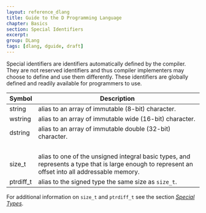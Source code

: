 ```yaml
---
layout: reference_dlang
title: Guide to the D Programming Language
chapter: Basics
section: Special Identifiers
excerpt: 
group: DLang
tags: [dlang, dguide, draft]
---
```


Special identifiers are identifiers automatically defined by the compiler.
They are not reserved identifiers and thus compiler implementers may choose to define and use them differently.
These identifiers are globally defined and readily available for programmers to use.

| Symbol    | Description |
|-----------|-------------|
| string    | alias to an array of immutable (8-bit) character. |
| wstring   | alias to an array of immutable wide (16-bit) character. |
| dstring   | alias to an array of immutable double (32-bit) character. |
| &nbsp;    | |
| size_t    | alias to one of the unsigned integral basic types, and represents a type that is large enough to represent an offset into all addressable memory. |
| ptrdiff_t | alias to the signed type the same size as `size_t`. |

For additional information on `size_t` and `ptrdiff_t` see the section [_Special Types_](/dlang-guide/types/basic/special.html).
